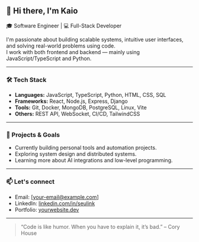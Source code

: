 ## 👋 Hi there, I'm Kaio

🎓 Software Engineer | 💻 Full-Stack Developer

I'm passionate about building scalable systems, intuitive user interfaces, and solving real-world problems using code.  
I work with both frontend and backend — mainly using JavaScript/TypeScript and Python.

---

### 🛠️ Tech Stack
- **Languages:** JavaScript, TypeScript, Python, HTML, CSS, SQL  
- **Frameworks:** React, Node.js, Express, Django  
- **Tools:** Git, Docker, MongoDB, PostgreSQL, Linux, Vite  
- **Others:** REST API, WebSocket, CI/CD, TailwindCSS

---

### 🚀 Projects & Goals
- Currently building personal tools and automation projects.
- Exploring system design and distributed systems.
- Learning more about AI integrations and low-level programming.

---

### 📫 Let's connect
- Email: [your-email@example.com]
- LinkedIn: [linkedin.com/in/seulink](https://linkedin.com/in/seulink)
- Portfolio: [yourwebsite.dev](https://yourwebsite.dev)

---

> “Code is like humor. When you have to explain it, it’s bad.” – Cory House
